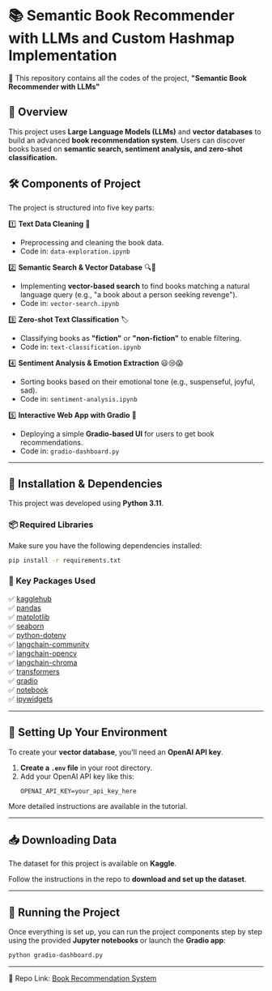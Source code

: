 # 📚 Semantic Book Recommender with LLMs and Custom Hashmap Implementation 

🚀 This repository contains all the codes of the project, **"Semantic Book Recommender with LLMs"**

## 📌 Overview
This project uses **Large Language Models (LLMs)** and **vector databases** to build an advanced **book recommendation system**. Users can discover books based on **semantic search, sentiment analysis, and zero-shot classification.**

## 🛠️ Components of Project
The project is structured into five key parts:

1️⃣ **Text Data Cleaning** 🧹
   - Preprocessing and cleaning the book data.
   - Code in: `data-exploration.ipynb`

2️⃣ **Semantic Search & Vector Database** 🔍📖
   - Implementing **vector-based search** to find books matching a natural language query (e.g., "a book about a person seeking revenge").
   - Code in: `vector-search.ipynb`

3️⃣ **Zero-shot Text Classification** 🏷️
   - Classifying books as **"fiction"** or **"non-fiction"** to enable filtering.
   - Code in: `text-classification.ipynb`

4️⃣ **Sentiment Analysis & Emotion Extraction** 😃😢😱
   - Sorting books based on their emotional tone (e.g., suspenseful, joyful, sad).
   - Code in: `sentiment-analysis.ipynb`

5️⃣ **Interactive Web App with Gradio** 🎨
   - Deploying a simple **Gradio-based UI** for users to get book recommendations.
   - Code in: `gradio-dashboard.py`

---

## 💾 Installation & Dependencies
This project was developed using **Python 3.11**.

### 📦 Required Libraries
Make sure you have the following dependencies installed:

```bash
pip install -r requirements.txt
```

### 📜 Key Packages Used
✅ [kagglehub](https://pypi.org/project/kagglehub/)  
✅ [pandas](https://pypi.org/project/pandas/)  
✅ [matplotlib](https://pypi.org/project/matplotlib/)  
✅ [seaborn](https://pypi.org/project/seaborn/)  
✅ [python-dotenv](https://pypi.org/project/python-dotenv/)  
✅ [langchain-community](https://pypi.org/project/langchain-community/)  
✅ [langchain-opencv](https://pypi.org/project/langchain-opencv/)  
✅ [langchain-chroma](https://pypi.org/project/langchain-chroma/)  
✅ [transformers](https://pypi.org/project/transformers/)  
✅ [gradio](https://pypi.org/project/gradio/)  
✅ [notebook](https://pypi.org/project/notebook/)  
✅ [ipywidgets](https://pypi.org/project/ipywidgets/)

---

## 🔑 Setting Up Your Environment
To create your **vector database**, you'll need an **OpenAI API key**. 

1. **Create a `.env` file** in your root directory.
2. Add your OpenAI API key like this:
   ```env
   OPENAI_API_KEY=your_api_key_here
   ```

More detailed instructions are available in the tutorial.

---

## 📥 Downloading Data
The dataset for this project is available on **Kaggle**. 

Follow the instructions in the repo to **download and set up the dataset**.

---

## 🚀 Running the Project
Once everything is set up, you can run the project components step by step using the provided **Jupyter notebooks** or launch the **Gradio app**:

```bash
python gradio-dashboard.py
```

---


📌 Repo Link: [Book Recommendation System](https://github.com/poisonkissedsk/Book-Recommendation-System)
